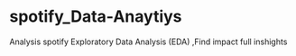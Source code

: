 # spotify_Data-Anaytiys
Analysis spotify Exploratory Data Analysis (EDA) ,Find impact full inshights
